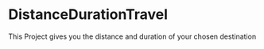 # DistanceDurationTravel
This Project gives you the distance and duration of your chosen destination

